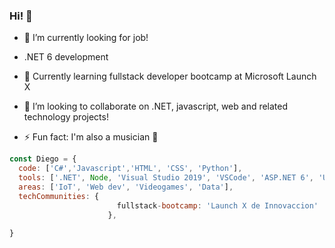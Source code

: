 ### Hi! 👋 

- 🔭 I’m currently looking for job!  
- .NET 6 development
- 🌱 Currently learning fullstack developer bootcamp at Microsoft Launch X
- 👯 I’m looking to collaborate on .NET, javascript, web and related technology projects! 

- ⚡ Fun fact: I'm also a musician 🤘

```js
const Diego = {
  code: ['C#','Javascript','HTML', 'CSS', 'Python'], 
  tools: ['.NET', Node, 'Visual Studio 2019', 'VSCode', 'ASP.NET 6', 'Unity'],
  areas: ['IoT', 'Web dev', 'Videogames', 'Data'],
  techCommunities: {
                        fullstack-bootcamp: 'Launch X de Innovaccion'
                      },
  
}
```

